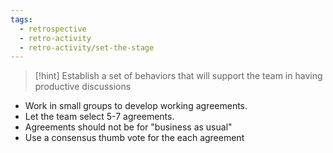 ```yaml
---
tags:
  - retrospective
  - retro-activity
  - retro-activity/set-the-stage
---
```


> [!hint] Establish a set of behaviors that will support the team in having productive discussions

- Work in small groups to develop working agreements.
- Let the team select 5-7 agreements.
- Agreements should not be for "business as usual"
- Use a consensus thumb vote for the each agreement
